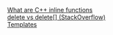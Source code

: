 [What are C++ inline functions](http://www.cplusplus.com/articles/2LywvCM9/)  
[delete vs delete\[\] (StackOverflow)](http://stackoverflow.com/questions/4255598/delete-vs-delete)  
[Templates](http://www.tutorialspoint.com/cplusplus/cpp_templates.htm)

